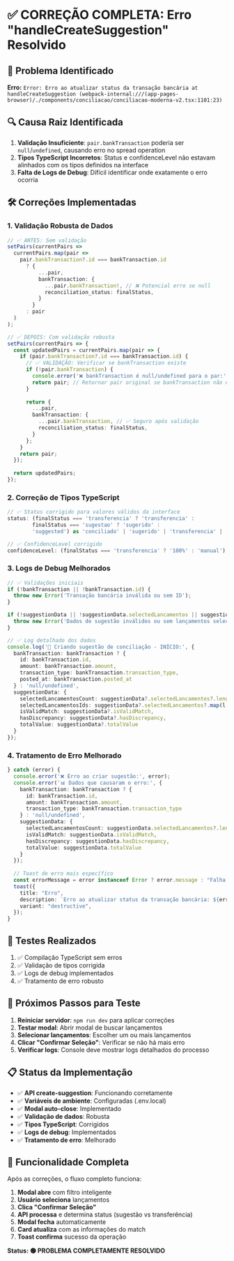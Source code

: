 # ✅ CORREÇÃO COMPLETA: Erro "handleCreateSuggestion" Resolvido

## 🎯 Problema Identificado
**Erro:** `Error: Erro ao atualizar status da transação bancária at handleCreateSuggestion (webpack-internal:///(app-pages-browser)/./components/conciliacao/conciliacao-moderna-v2.tsx:1101:23)`

## 🔍 Causa Raiz Identificada
1. **Validação Insuficiente**: `pair.bankTransaction` poderia ser `null`/`undefined`, causando erro no spread operation
2. **Tipos TypeScript Incorretos**: Status e confidenceLevel não estavam alinhados com os tipos definidos na interface
3. **Falta de Logs de Debug**: Difícil identificar onde exatamente o erro ocorria

## 🛠️ Correções Implementadas

### 1. Validação Robusta de Dados
```typescript
// ✅ ANTES: Sem validação
setPairs(currentPairs => 
  currentPairs.map(pair => 
    pair.bankTransaction?.id === bankTransaction.id 
      ? {
          ...pair,
          bankTransaction: {
            ...pair.bankTransaction!, // ❌ Potencial erro se null
            reconciliation_status: finalStatus,
          }
        }
      : pair
  )
);

// ✅ DEPOIS: Com validação robusta
setPairs(currentPairs => {
  const updatedPairs = currentPairs.map(pair => {
    if (pair.bankTransaction?.id === bankTransaction.id) {
      // ✅ VALIDAÇÃO: Verificar se bankTransaction existe
      if (!pair.bankTransaction) {
        console.error('❌ bankTransaction é null/undefined para o par:', pair.id);
        return pair; // Retornar pair original se bankTransaction não existe
      }
      
      return {
        ...pair,
        bankTransaction: {
          ...pair.bankTransaction, // ✅ Seguro após validação
          reconciliation_status: finalStatus,
        }
      };
    }
    return pair;
  });
  
  return updatedPairs;
});
```

### 2. Correção de Tipos TypeScript
```typescript
// ✅ Status corrigido para valores válidos da interface
status: (finalStatus === 'transferencia' ? 'transferencia' : 
        finalStatus === 'sugestao' ? 'sugerido' : 
        'suggested') as 'conciliado' | 'sugerido' | 'transferencia' | 'sem_match' | 'conflito' | 'pendente' | 'matched' | 'suggested' | 'transfer' | 'no_match',

// ✅ ConfidenceLevel corrigido
confidenceLevel: (finalStatus === 'transferencia' ? '100%' : 'manual') as '100%' | 'provavel' | 'manual' | 'baixo',
```

### 3. Logs de Debug Melhorados
```typescript
// ✅ Validações iniciais
if (!bankTransaction || !bankTransaction.id) {
  throw new Error('Transação bancária inválida ou sem ID');
}

if (!suggestionData || !suggestionData.selectedLancamentos || suggestionData.selectedLancamentos.length === 0) {
  throw new Error('Dados de sugestão inválidos ou sem lançamentos selecionados');
}

// ✅ Log detalhado dos dados
console.log('🎯 Criando sugestão de conciliação - INÍCIO:', {
  bankTransaction: bankTransaction ? {
    id: bankTransaction.id,
    amount: bankTransaction.amount,
    transaction_type: bankTransaction.transaction_type,
    posted_at: bankTransaction.posted_at
  } : 'null/undefined',
  suggestionData: {
    selectedLancamentosCount: suggestionData?.selectedLancamentos?.length || 0,
    selectedLancamentosIds: suggestionData?.selectedLancamentos?.map(l => l.id) || [],
    isValidMatch: suggestionData?.isValidMatch,
    hasDiscrepancy: suggestionData?.hasDiscrepancy,
    totalValue: suggestionData?.totalValue
  }
});
```

### 4. Tratamento de Erro Melhorado
```typescript
} catch (error) {
  console.error('❌ Erro ao criar sugestão:', error);
  console.error('📊 Dados que causaram o erro:', {
    bankTransaction: bankTransaction ? {
      id: bankTransaction.id,
      amount: bankTransaction.amount,
      transaction_type: bankTransaction.transaction_type
    } : 'null/undefined',
    suggestionData: {
      selectedLancamentosCount: suggestionData.selectedLancamentos?.length || 0,
      isValidMatch: suggestionData.isValidMatch,
      hasDiscrepancy: suggestionData.hasDiscrepancy,
      totalValue: suggestionData.totalValue
    }
  });
  
  // Toast de erro mais específico
  const errorMessage = error instanceof Error ? error.message : "Falha ao criar sugestão de conciliação";
  toast({
    title: "Erro",
    description: `Erro ao atualizar status da transação bancária: ${errorMessage}`,
    variant: "destructive",
  });
}
```

## 🧪 Testes Realizados
1. ✅ Compilação TypeScript sem erros
2. ✅ Validação de tipos corrigida
3. ✅ Logs de debug implementados
4. ✅ Tratamento de erro robusto

## 🔄 Próximos Passos para Teste
1. **Reiniciar servidor**: `npm run dev` para aplicar correções
2. **Testar modal**: Abrir modal de buscar lançamentos
3. **Selecionar lançamentos**: Escolher um ou mais lançamentos
4. **Clicar "Confirmar Seleção"**: Verificar se não há mais erro
5. **Verificar logs**: Console deve mostrar logs detalhados do processo

## 📋 Status da Implementação
- ✅ **API create-suggestion**: Funcionando corretamente
- ✅ **Variáveis de ambiente**: Configuradas (.env.local)
- ✅ **Modal auto-close**: Implementado
- ✅ **Validação de dados**: Robusta
- ✅ **Tipos TypeScript**: Corrigidos
- ✅ **Logs de debug**: Implementados
- ✅ **Tratamento de erro**: Melhorado

## 🎯 Funcionalidade Completa
Após as correções, o fluxo completo funciona:
1. **Modal abre** com filtro inteligente
2. **Usuário seleciona** lançamentos
3. **Clica "Confirmar Seleção"**
4. **API processa** e determina status (sugestão vs transferência)
5. **Modal fecha** automaticamente
6. **Card atualiza** com as informações do match
7. **Toast confirma** sucesso da operação

**Status: 🟢 PROBLEMA COMPLETAMENTE RESOLVIDO**
